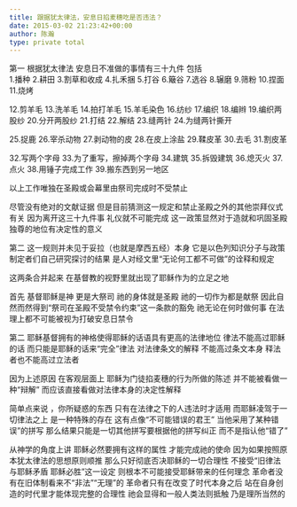 ```yaml
---
title: 跟据犹太律法，安息日掐麦穗吃是否违法？
date: 2015-03-02 21:23:42+00:00
author: 陈瀚
type: private total
---
```

第一 根据犹太律法 安息日不准做的事情有三十九件 包括  
1.播种 2.耕田 3.割草和收成 4.扎禾捆 5.打谷 6.簸谷 7.选谷 8.辗磨 9.筛粉 10.捏面 11.烧烤 

12.剪羊毛 13.洗羊毛 14.拍打羊毛 15.羊毛染色 16.纺纱 17.编织 18.编辫 19.编织两股纱 20.分开两股纱 21.打结 22.解结 23.缝两针 24.为缝两针撕开 

25.捉鹿 26.宰杀动物 27.剥动物的皮 28.在皮上涂盐 29.鞣皮革 30.去毛 31.割皮革 

32.写两个字母 33.为了重写，擦掉两个字母 34.建筑 35.拆毁建筑 36.熄灭火 37.点火 38.用锤子完成工作 39.搬东西到另一地区  
  
  
以上工作唯独在圣殿或会幕里由祭司完成时不受禁止  
  
  
尽管没有绝对的文献证据 但是目前猜测这一规定和禁止圣殿之外的其他崇拜仪式有关 因为离开这三十九件事 礼仪就不可能完成 这一政策显然对于造就和巩固圣殿独尊的地位有决定性的意义  
  
  
第二 这一规则并未见于妥拉（也就是摩西五经）本身 它是以色列知识分子与政策制定者们自己研究探讨的结果 是人对经文里“无论何工都不可做”的诠释和规定  
  
  
这两条合并起来 在基督教的视野里就出现了耶稣作为的立足之地  
  
  
首先 基督耶稣是神 更是大祭司 祂的身体就是圣殿 祂的一切作为都是献祭 因此自然而然得到“祭司在圣殿不受禁令约束”这一条款的豁免 祂无论在何时做何事 在法理上都不可能被视为打破安息日禁令   
  
  
第二 耶稣基督拥有的神格使得耶稣的话语具有更高的法律地位 律法不能高过耶稣的话 而只能是耶稣的话来“完全”律法 对法律条文的解释 不能高过条文本身 释法者也不能高过立法者  
  
  
因为上述原因 在客观层面上 耶稣为门徒掐麦穗的行为所做的陈述 并不能被看做一种“辩解” 而应该直接看做对法律本身的决定性解释  
  
简单点来说 ，你所疑惑的东西 只有在法律之下的人违法时才适用 而耶稣凌驾于一切律法之上 是一种特殊的存在 这有点像“不可能错误的君王” 当他采用了某种错误”的拼写 那么结果只能是一切其他拼写要根据他的拼写纠正 而不是指认他“错了”  
  
从神学的角度上讲 耶稣必然要拥有这样的属性 才能完成祂的使命 因为如果按照原本犹太律法的思想原则顺推 那么只好彻底否决耶稣的一切合理性 不接受“旧律法与耶稣矛盾 耶稣必胜”这一设定 则根本不可能接受耶稣带来的任何理念 革命者没有在旧体制看来不“非法”“无理”的 革命者只有在改变了时代本身之后 站在自身创造的时代里才能体现完整的合理性 祂会显得和一般人类法则抵触 乃是理所当然的

